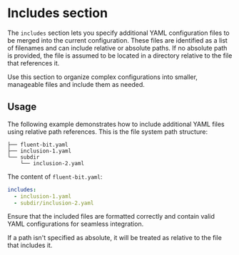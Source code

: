 # Includes section

The `includes` section lets you specify additional YAML configuration files to be merged into the current configuration. These files are identified as a list of filenames and can include relative or absolute paths. If no absolute path is provided, the file is assumed to be located in a directory relative to the file that references it.

Use this section to organize complex configurations into smaller, manageable files and include them as needed.

## Usage

The following example demonstrates how to include additional YAML files using relative path references. This is the file system path structure:

```text
├── fluent-bit.yaml
├── inclusion-1.yaml
└── subdir
    └── inclusion-2.yaml
```

The content of `fluent-bit.yaml`:

```yaml
includes:
  - inclusion-1.yaml
  - subdir/inclusion-2.yaml
```

Ensure that the included files are formatted correctly and contain valid YAML configurations for seamless integration.

If a path isn't specified as absolute, it will be treated as relative to the file that includes it.
